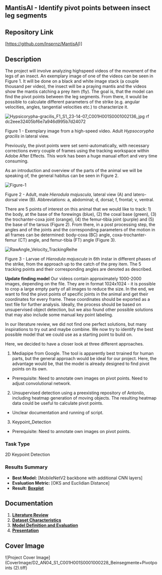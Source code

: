 ## MantisAI - Identify pivot points between insect leg segments

## Repository Link

[https://github.com/lnsprnz/MantisAI)]

## Description

The project will involve analyzing highspeed videos of the movement of the legs of an insect. An exemplary image of one of the videos can be seen in Figure 1. It will be done on a black and white image stack (a couple thousand per video), the insect will be a praying mantis and the videos show the mantis catching a prey item (fly). The goal is, that the model can find the pivot points between the leg segments. From there, it would be possible to calculate different parameters of the strike (e.g. angular velocities, angles, tangential velocities etc.) to characterize it.

![Hypsicorypha-gracilis_F1_S1_23-14-07_C001H001S0001002136_jpg rf dc2eee32405bf6e7a946d995b7d24072](https://github.com/user-attachments/assets/4df6ab4c-a44b-4106-8ce6-b9c49fb2ca2c)

Figure 1 - Exemplary image from a high-speed video. Adult _Hypsocorypha gracilis_ in lateral view.

Previously, the pivot points were set semi-automatically, with necessary corrections every couple of frames using the tracking workspace within Adobe After Effects. This work has been a huge manual effort and very time consuming.

As an introduction and overview of the parts of the animal we will be speaking of, the general habitus can be seen in Figure 2.

![Figure-1](https://github.com/user-attachments/assets/4fc0f98a-ead5-4dde-9b66-af0a0ee3ee9d)

Figure 2 - Adult, male _Hierodula majuscula_, lateral view (A) and latero-dorsal view (B). Abbreviations: a, abdominal; d, dorsal; f, frontal; v, ventral.

There are 5 points of interest on this animal that we would like to track: 1) the body, at the base of the forewings (blue), (2) the coxal base (green), (3) the trochanter-coxa joint (orange), (4) the femur-tibia joint (purple) and (5) the base of the tarsus (Figure 2). From there, in a post processing step, the angles and of the joints and the corresponding parameters of the motion in all frames can be determined: body-coxa (BC) angle, coxa-trochanter-femur (CT) angle, and femur-tibia (FT) angle (Figure 3).

![RawAngle_Velocity_TrackingReihe](https://github.com/user-attachments/assets/e550c6db-f7a7-4b1c-adfc-5985d1709113)

Figure 3 - Larvae of _Hierodula majuscula_ in 6th instar in different phases of the strike, from the approach up to the catch of the prey item. The 5 tracking points and their corresponding angles are denoted as described.

**Update finding model**
Our videos contain approximately 1000-2000 images, depending on the file. They are in format 1024x1024 - it is possible to crop a large empty party of all images to reduce the size. In the end, we want to find the pivot points of specific joints in the animal and get their coordinates for every frame. These coordinates should be exported as a text file for further analysis.
Ideally, the process should be based on unsupervised object detection, but we also found other possible solutions that may also include some manual key point labeling.
 
In our literature review, we did not find one perfect solutions, but many inspirations to try out and maybe combine. We now try to identify the best possible model that we could use as a starting point to build on.

Here, we decided to have a closer look at three different approaches.

1) Mediapipe from Google. The tool is apparently best trrained for human parts, but the general approach would be ideal for our project. Here, the advantage would be, that the model is already designed to find pivot points on its own.
- Prerequisite: Need to annotate own images on pivot points. Need to adjust convolutional network.

2) Unsupervised detection using a preexisting repository of Antonilo, including heatmap generation of moving objects. The resulting heatmap data could be useful to calculate pivot points.
- Unclear documentation and running of script.

3) Keypoint_Detection
- Prerequisite: Need to annotate own images on pivot points.
 

### Task Type

2D Keypoint Detection

### Results Summary

- **Best Model:** [MobileNetV2 backbone with additional CNN layers]
- **Evaluation Metric:** [OKS and Euclidian Distance]
- **Result:** **[Boxplot](3_Model/MantisAI_Results_Graphics/BoxplotKeypointsDistance.png)**

## Documentation

1. **[Literature Review](0_LiteratureReview/README.md)**
2. **[Dataset Characteristics](1_DatasetCharacteristics/README.md)**
2. **[Model Definition and Evaluation](2_Model/README.md)**
4. **[Presentation](3_Presentation/README.md)**

## Cover Image

![Project Cover Image](CoverImage/D2_AN04_S1_C001H001S0001000228_Beinsegmente+Pivotpoints (2).tiff)
